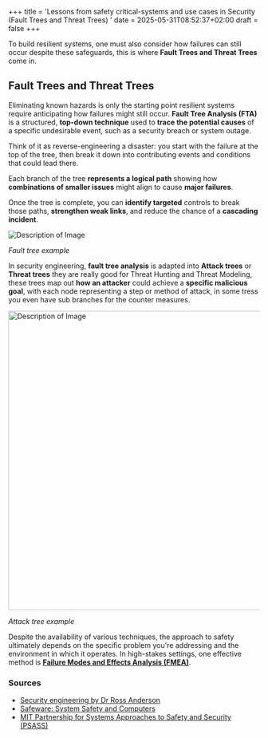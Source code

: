 +++
title = 'Lessons from safety critical-systems and use cases in Security (Fault Trees and Threat Trees) '
date = 2025-05-31T08:52:37+02:00
draft = false
+++

To build resilient systems, one must also consider how failures can still occur despite these safeguards, this is where **Fault Trees and Threat Trees** come in.

## Fault Trees and Threat Trees
Eliminating known hazards is only the starting point resilient systems require anticipating how failures might still occur. **Fault Tree Analysis (FTA)** is a structured, **top-down technique** used to **trace the potential causes** of a specific undesirable event, such as a security breach or system outage.

Think of it as reverse-engineering a disaster: you start with the failure at the top of the tree, then break it down into contributing events and conditions that could lead there.

Each branch of the tree **represents a logical path** showing how **combinations of smaller issues** might align to cause **major failures**.

Once the tree is complete, you can **identify targeted** controls to break those paths, **strengthen weak links**, and reduce the chance of a **cascading incident**.

<img src="/images/faulttree2.png" alt="Description of Image">

*Fault tree example*

In security engineering, **fault tree analysis** is adapted into **Attack trees** or **Threat trees** they are really good for Threat Hunting and Threat Modeling, these trees map out **how an attacker** could achieve a **specific malicious goal**, with each node representing a step or method of attack, in some tress you even have sub branches for the counter measures.

<img src="/images/attacktree.png" width="1500" height="600" alt="Description of Image">

*Attack tree example*

Despite the availability of various techniques, the approach to safety ultimately depends on the specific problem you're addressing and the environment in which it operates. In high-stakes settings, one effective method is [**Failure Modes and Effects Analysis (FMEA)**](/blog/fmea).

### Sources
- [Security engineering by Dr Ross Anderson](https://www.cl.cam.ac.uk/archive/rja14/book.html)
- [Safeware: System Safety and Computers](http://sunnyday.mit.edu/book.html)
- [MIT Partnership for Systems Approaches to Safety and Security (PSASS)](https://psas.scripts.mit.edu/home/)